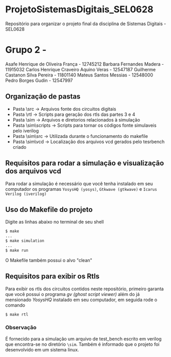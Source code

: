 # ProjetoSistemasDigitais_SEL0628
Repositório para organizar o projeto final da disciplina de Sistemas Digitais - SEL0628

# Grupo 2 -
Asafe Henrique de Oliveira França - 12745212
Barbara Fernandes Madera - 11915032
Carlos Henrique Craveiro Aquino Veras - 12547187
Guilherme Castanon Silva Pereira - 11801140
Mateus Santos Messias - 12548000
Pedro Borges Gudin - 12547997

## Organização de pastas
- Pasta \src -> Arquivos fonte dos circuitos digitais
- Pasta \rtl -> Scripts para geração dos rtls das partes 3 e 4
- Pasta \sim -> Arquivos e diretorios relacionados à simulação
- Pasta \sim\scripts -> Scripts para tornar os códigos fonte simulaveis pelo iverilog
- Pasta \sim\src -> Utilizada durante o funcionamento do makefile
- Pasta \sim\vcd -> Localização dos arquivos vcd gerados pelo tesrbench criado

## Requisitos para rodar a simulação e visualização dos arquivos vcd
Para rodar a simulação é necessário que você tenha instalado em seu computador os programas
`YosysHQ (yosys)`, `Gtkwave (gtkwave)` e `Icarus Verilog (iverilog)`

## Uso do Makefile do projeto
Digite as linhas abaixo no terminal de seu shell

```bash
$ make
...
$ make simulation
...
$ make run
```
O Makefile também possui o alvo "clean"

## Requisitos para exibir os Rtls
Para exibir os rtls dos circuitos contidos neste repositório, primeiro garanta que você possui o programa *gv (ghost script viewer)* além do já mensionado *YosysHQ* instalado em seu computador, em seguida rode o comando
```bash
$ make rtl
```

### Observação
É fornecido para a simulação um arquivo de test_bench escrito em verilog que encontra-se no diretório `\sim`.
Também é informado que o projeto foi desenvolvido em um sistema linux.
